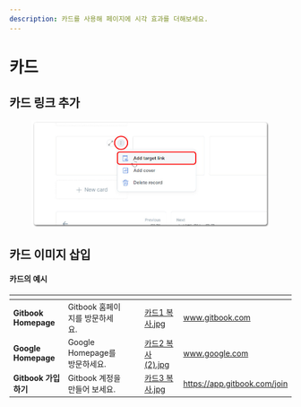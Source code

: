 ```yaml
---
description: 카드를 사용해 페이지에 시각 효과를 더해보세요.
---
```


# 카드

## 카드  링크 추가

<figure><img src="../../.gitbook/assets/card link add (1).jpg" alt=""><figcaption></figcaption></figure>

## 카드 이미지 삽입

#### 카드의 예시

<table data-view="cards"><thead><tr><th></th><th></th><th></th><th></th><th data-hidden data-card-cover data-type="files"></th><th data-hidden data-card-target data-type="content-ref"></th></tr></thead><tbody><tr><td><strong>Gitbook Homepage</strong></td><td>Gitbook 홈페이지를 방문하세요.</td><td><strong></strong></td><td></td><td><a href="../../.gitbook/assets/카드1 복사.jpg">카드1 복사.jpg</a></td><td><a href="https://www.gitbook.com">www.gitbook.com</a></td></tr><tr><td><strong>Google Homepage</strong></td><td>Google Homepage를 방문하세요.</td><td></td><td></td><td><a href="../../.gitbook/assets/카드2 복사 (2).jpg">카드2 복사 (2).jpg</a></td><td><a href="https://www.google.com">www.google.com</a></td></tr><tr><td><strong>Gitbook 가입하기</strong></td><td>Gitbook 계정을 만들어 보세요.</td><td></td><td></td><td><a href="../../.gitbook/assets/카드3 복사.jpg">카드3 복사.jpg</a></td><td><a href="https://app.gitbook.com/join">https://app.gitbook.com/join</a></td></tr></tbody></table>
